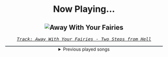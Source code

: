<div align="center"> 
<h1>Now Playing...</h1>

![Away With Your Fairies](https://i.scdn.co/image/ab67616d00001e022e1e0e963b8133ff2f148473)
--
_<samp><a href="https://open.spotify.com/track/5VjgAinHNRifpB5H4IJkYS">Track: Away With Your Fairies - Two Steps from Hell</a></samp>_

<div style="border: 1px #4B5054 solid"></div>
<details>
  <summary>
    Previous played songs
  </summary>
  <table>
    <thead>
      <tr>
        <th>
          Artist
        </th>
        <th>
          Song
        </th>
        <th>
          Link
        </th>
      </tr>
    </thead>
    <tbody>
      <tr><td>Two Steps from Hell</td><td>Away With Your Fairies</td><td><a href="https://open.spotify.com/track/5VjgAinHNRifpB5H4IJkYS">https://open.spotify.com/track/5VjgAinHNRifpB5H4IJkYS</a></td></tr><tr><td>Two Steps from Hell</td><td>Queen Of The North</td><td><a href="https://open.spotify.com/track/7fVBH1OD5wvQgprzmRYIz6">https://open.spotify.com/track/7fVBH1OD5wvQgprzmRYIz6</a></td></tr><tr><td>Two Steps from Hell</td><td>Inventing The Portal</td><td><a href="https://open.spotify.com/track/4QRS2R6LLC49eO9q2LO3qg">https://open.spotify.com/track/4QRS2R6LLC49eO9q2LO3qg</a></td></tr><tr><td>Two Steps from Hell</td><td>Intro</td><td><a href="https://open.spotify.com/track/4hgIJzf074g5KEw0fvbERR">https://open.spotify.com/track/4hgIJzf074g5KEw0fvbERR</a></td></tr><tr><td>Two Steps from Hell</td><td>Shiver Me Timpanis</td><td><a href="https://open.spotify.com/track/0DLEymlaFQm11Rmi6RMv4B">https://open.spotify.com/track/0DLEymlaFQm11Rmi6RMv4B</a></td></tr><tr><td>Two Steps from Hell</td><td>Azdaja</td><td><a href="https://open.spotify.com/track/6DfyVtopQ2F5yllTwZtpeD">https://open.spotify.com/track/6DfyVtopQ2F5yllTwZtpeD</a></td></tr><tr><td>Two Steps from Hell</td><td>Myth</td><td><a href="https://open.spotify.com/track/4ElHaapDEO8kqcKAM4vhEm">https://open.spotify.com/track/4ElHaapDEO8kqcKAM4vhEm</a></td></tr><tr><td>Two Steps from Hell</td><td>Thunderstone</td><td><a href="https://open.spotify.com/track/1U3O6ZeE5u9POe1IkmOKX7">https://open.spotify.com/track/1U3O6ZeE5u9POe1IkmOKX7</a></td></tr><tr><td>Two Steps from Hell</td><td>Amethyst Prince</td><td><a href="https://open.spotify.com/track/2qYmhWCQWNrCt58BrJmvRc">https://open.spotify.com/track/2qYmhWCQWNrCt58BrJmvRc</a></td></tr><tr><td>Two Steps from Hell</td><td>Flying Dutchman</td><td><a href="https://open.spotify.com/track/0wcDQVtpejkO4TAVi93kD6">https://open.spotify.com/track/0wcDQVtpejkO4TAVi93kD6</a></td></tr><tr><td>Two Steps from Hell</td><td>Never Lost Your Life</td><td><a href="https://open.spotify.com/track/63Y7uejLgei04TToyGFS7d">https://open.spotify.com/track/63Y7uejLgei04TToyGFS7d</a></td></tr><tr><td>Two Steps from Hell</td><td>Tale Of The Forest</td><td><a href="https://open.spotify.com/track/1cZECC2cSpPhYzv6PzD6Q8">https://open.spotify.com/track/1cZECC2cSpPhYzv6PzD6Q8</a></td></tr><tr><td>Two Steps from Hell</td><td>Hercules</td><td><a href="https://open.spotify.com/track/0EQon37Fn1Ts4yXIKcA6N0">https://open.spotify.com/track/0EQon37Fn1Ts4yXIKcA6N0</a></td></tr><tr><td>Two Steps from Hell</td><td>Last One Standing</td><td><a href="https://open.spotify.com/track/39TR7eYLgvHHIt7rMJ3lzD">https://open.spotify.com/track/39TR7eYLgvHHIt7rMJ3lzD</a></td></tr><tr><td>Two Steps from Hell</td><td>Arcade Master (Bonus Track)</td><td><a href="https://open.spotify.com/track/1KiLYgmkEQK1TqluYgNfWF">https://open.spotify.com/track/1KiLYgmkEQK1TqluYgNfWF</a></td></tr><tr><td>Two Steps from Hell</td><td>PWND</td><td><a href="https://open.spotify.com/track/4qhPMxTZXPn3LxW5SmCD17">https://open.spotify.com/track/4qhPMxTZXPn3LxW5SmCD17</a></td></tr><tr><td>Two Steps from Hell</td><td>Twin Lights</td><td><a href="https://open.spotify.com/track/6uBbQVdaZAs1KZs4UAQDzR">https://open.spotify.com/track/6uBbQVdaZAs1KZs4UAQDzR</a></td></tr><tr><td>Two Steps from Hell</td><td>Phantom</td><td><a href="https://open.spotify.com/track/2teNIGhw8I0gYLPZ9aDt1E">https://open.spotify.com/track/2teNIGhw8I0gYLPZ9aDt1E</a></td></tr><tr><td>Two Steps from Hell</td><td>Defenders Of The Grail</td><td><a href="https://open.spotify.com/track/2ceZh109cmXRKnIzEN9OyU">https://open.spotify.com/track/2ceZh109cmXRKnIzEN9OyU</a></td></tr><tr><td>For The Fallen Dreams</td><td>No Heaven</td><td><a href="https://open.spotify.com/track/5nxZSkMS7VpbjEHaCQ39a1">https://open.spotify.com/track/5nxZSkMS7VpbjEHaCQ39a1</a></td></tr>
    </tbody>
  </table>
</details>

</div>
